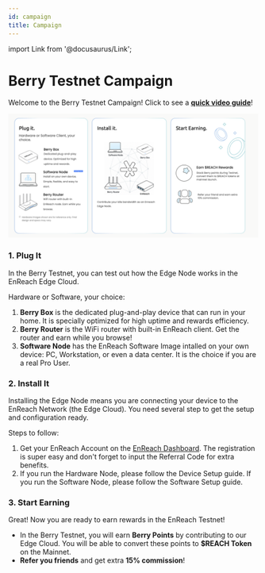 ```yaml
---
id: campaign
title: Campaign
---
```


import Link from '@docusaurus/Link';

# Berry Testnet Campaign

Welcome to the Berry Testnet Campaign! Click to see a [**quick video guide**](https://drive.google.com/file/d/1b8gzM-c3v4-w8aq81gUenuyU6aFzLrmk/view?usp=drive_link)!

![testnet poster](/img/testnet/testnet_poster.png)


### 1. Plug It
In the Berry Testnet, you can test out how the Edge Node works in the EnReach Edge Cloud. 

Hardware or Software, your choice:

1. **Berry Box** is the dedicated plug-and-play device that can run in your home. It is specially optimized for high uptime and rewards efficiency. 
2. **Berry Router** is the WiFi router with built-in EnReach client. Get the router and earn while you browse!
3. **Software Node** has the EnReach Software Image intalled on your own device: PC, Workstation, or even a data center. It is the choice if you are a real Pro User.  

### 2. Install It
Installing the Edge Node means you are connecting your device to the EnReach Network (the Edge Cloud). You need several step to get the setup and configuration ready. 

Steps to follow:

1. Get your EnReach Account on the [EnReach Dashboard](https://dashboard.enreach.network). The registration is super easy and don't forget to input the Referral Code for extra benefits. 
2. If you run the Hardware Node, please follow the <Link to="/user-guides/device-setup">Device Setup</Link> guide. If you run the Software Node, please follow the <Link to="/user-guides/software-setup">Software Setup</Link> guide.

### 3. Start Earning
Great! Now you are ready to earn rewards in the EnReach Testnet!

- In the Berry Testnet, you will earn **Berry Points** by contributing to our Edge Cloud. You will be able to convert these points to **$REACH Token** on the Mainnet. 
- **Refer you friends** and get extra **15% commission**! 
